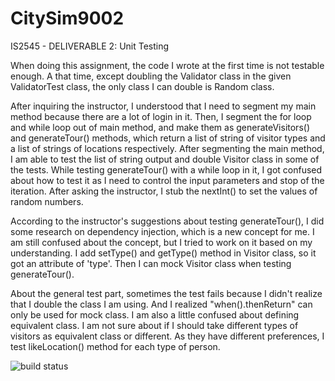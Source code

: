 # CitySim9002

IS2545 - DELIVERABLE 2: Unit Testing

When doing this assignment, the code I wrote at the first time is not testable enough. A that time, except doubling the Validator class in the given ValidatorTest class, the only class I can double is Random class.

After inquiring the instructor, I understood that I need to segment my main method because there are a lot of login in it. Then, I segment the for loop and while loop out of main method, and make them as generateVisitors() and generateTour() methods, which return a list of string of visitor types and a list of strings of locations respectively. After segmenting the main method, I am able to test the list of string output and double Visitor class in some of the tests. While testing generateTour() with a while loop in it, I got confused about how to test it as I need to control the input parameters and stop of the iteration. After asking the instructor, I stub the nextInt() to set the values of random numbers.

According to the instructor's suggestions about testing generateTour(), I did some research on dependency injection, which is a new concept for me. I am still confused about the concept, but I tried to work on it based on my understanding. I add setType() and getType() method in Visitor class, so it got an attribute of 'type'. Then I can mock Visitor class when testing generateTour().

About the general test part, sometimes the test fails because I didn't realize that I double the class I am using. And I realized "when().thenReturn" can only be used for mock class. I am also a little confused about defining equivalent class. I am not sure about if I should take different types of visitors as equivalent class or different. As they have different preferences, I test likeLocation() method for each type of person.


![build status](https://travis-ci.org/asphaltpanthers/CitySim9002.svg?branch=master)
